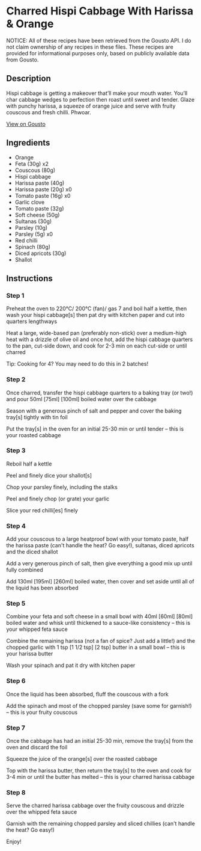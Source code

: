 # Charred Hispi Cabbage With Harissa & Orange

NOTICE: All of these recipes have been retrieved from the Gousto API. I do not claim ownership of any recipes in these files. These recipes are provided for informational purposes only, based on publicly available data from Gousto.

## Description

Hispi cabbage is getting a makeover that’ll make your mouth water. You’ll char cabbage wedges to perfection then roast until sweet and tender. Glaze with punchy harissa, a squeeze of orange juice and serve with fruity couscous and fresh chilli. Phwoar.

[View on Gousto](https://www.gousto.co.uk/recipes/cookbook/charred-hispi-cabbage-with-harissa-orange)

## Ingredients

- Orange
- Feta (30g) x2
- Couscous (80g)
- Hispi cabbage
- Harissa paste (40g)
- Harissa paste (20g) x0
- Tomato paste (16g) x0
- Garlic clove
- Tomato paste (32g)
- Soft cheese (50g)
- Sultanas (30g)
- Parsley (10g)
- Parsley (5g) x0
- Red chilli
- Spinach (80g)
- Diced apricots (30g)
- Shallot

## Instructions


### Step 1

Preheat the oven to 220°C/ 200°C (fan)/ gas 7 and boil half a kettle, then wash your hispi cabbage[s]<span class="text-danger"> </span>then pat dry with kitchen paper and cut into quarters lengthways

Heat a large, wide-based pan (preferably non-stick) over a medium-high heat with a drizzle of olive oil and once hot, add the hispi cabbage quarters to the pan, cut-side down, and cook for 2-3 min on each cut-side or until charred

Tip: Cooking for 4? You may need to do this in 2 batches!


### Step 2

Once charred, transfer the hispi cabbage quarters to a baking tray (or two!) and pour 50ml<span class="text-purple"> [75ml]</span> <span class="text-danger">[100ml]</span> boiled water over the cabbage

Season with a generous pinch of salt and pepper and cover the baking tray[s] tightly with tin foil

Put the tray[s] in the oven for an initial 25-30 min or until tender – this is your roasted cabbage


### Step 3

Reboil half a kettle

Peel and finely dice your shallot[s]

Chop your parsley finely, including the stalks

Peel and finely chop (or grate) your garlic

Slice your red chilli[es] finely


### Step 4

Add your couscous to a large heatproof bowl with your tomato paste, half the harissa paste (can't handle the heat? Go easy!), sultanas, diced apricots and the diced shallot

Add a very generous pinch of salt, then give everything a good mix up until fully combined

Add 130ml <span class="text-purple">[195ml]</span> <span class="text-danger">[260ml]</span> boiled water, then cover and set aside until all of the liquid has been absorbed


### Step 5

Combine your feta and soft cheese in a small bowl with 40ml <span class="text-purple">[60ml]</span> <span class="text-danger">[80ml]</span> boiled water and whisk until thickened to a sauce-like consistency – this is your whipped feta sauce

Combine the remaining harissa (not a fan of spice? Just add a little!) and the chopped garlic with 1 tsp <span class="text-purple">[1 1/2 tsp]</span> <span class="text-danger">[2 tsp] </span>butter in a small bowl – this is your harissa butter

Wash your spinach and pat it dry with kitchen paper


### Step 6

Once the liquid has been absorbed, fluff the couscous with a fork

Add the spinach and most of the chopped parsley (save some for garnish!) – this is your fruity couscous


### Step 7

Once the cabbage has had an initial 25-30 min, remove the tray[s] from the oven and discard the foil

Squeeze the juice of the orange[s] over the roasted cabbage

Top with the harissa butter, then return the tray[s]<span class="text-danger"> </span>to the oven and cook for 3-4 min or until the butter has melted – this is your charred harissa cabbage

### Step 8

Serve the charred harissa cabbage over the fruity couscous and drizzle over the whipped feta sauce

Garnish with the remaining chopped parsley and sliced chillies (can't handle the heat? Go easy!)

Enjoy!

